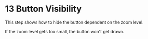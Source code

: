 # 13 Button Visibility

This step shows how to hide the button dependent on the zoom level.
  

If the zoom level gets too small, the button won't get drawn.
